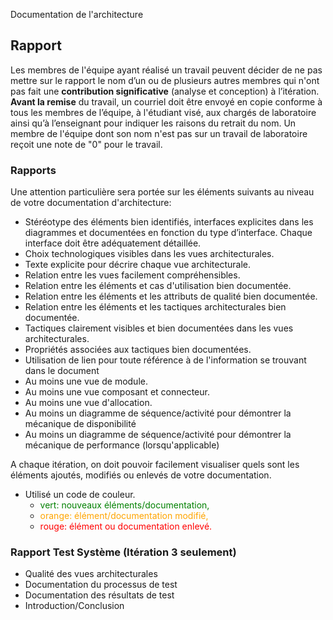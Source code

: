 Documentation de l'architecture


## Rapport 
Les membres de l'équipe ayant réalisé un travail peuvent décider de ne pas mettre sur le rapport le nom d’un ou de plusieurs autres membres qui n'ont pas fait une **contribution significative** (analyse et conception) à l’itération. **Avant la remise** du travail, un courriel doit être envoyé en copie conforme à tous les membres de l’équipe, à l'étudiant visé, aux chargés de laboratoire ainsi qu’à l’enseignant pour indiquer les raisons du retrait du nom. Un membre de l'équipe dont son nom n'est pas sur un travail de laboratoire reçoit une note de "0" pour le travail.


### Rapports
Une attention particulière sera portée sur les éléments suivants au niveau de votre documentation d'architecture:
- Stéréotype des éléments bien identifiés, interfaces explicites dans les diagrammes et documentées en fonction du type d’interface.  Chaque interface doit être adéquatement détaillée.
- Choix technologiques visibles dans les vues architecturales. 
- Texte explicite pour décrire chaque vue architecturale. 
- Relation entre les vues facilement compréhensibles.
- Relation entre les éléments et cas d'utilisation bien documentée. 
- Relation entre les éléments et les attributs de qualité bien documentée.
- Relation entre les éléments et les tactiques architecturales bien documentée. 
- Tactiques clairement visibles et bien documentées dans les vues architecturales. 
- Propriétés associées aux tactiques bien documentées.
- Utilisation de lien pour toute référence à de l'information se trouvant dans le document
- Au moins une vue de module.
- Au moins une vue composant et connecteur.
- Au moins une vue d'allocation. 
- Au moins un diagramme de séquence/activité pour démontrer la mécanique de disponibilité
- Au moins un diagramme de séquence/activité pour démontrer la mécanique de performance (lorsqu'applicable)

  
A chaque itération, on doit pouvoir facilement visualiser quels sont les éléments ajoutés, modifiés ou enlevés de votre documentation.  
  - Utilisé un code de couleur. 
    - <span style="color:green">vert: nouveaux éléments/documentation, </span>
    - <span style="color:orange">orange: élément/documentation modifié, </span>
    - <span style="color:red">rouge: élément ou documentation enlevé.<span>


### Rapport Test Système (Itération 3 seulement)
- Qualité des vues architecturales
- Documentation du processus de test
- Documentation des résultats de test
- Introduction/Conclusion